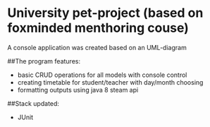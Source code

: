 # University pet-project (based on foxminded menthoring couse)

A console application was created based on an UML-diagram

##The program features:
- basic CRUD operations for all models with console control
- creating timetable for student/teacher with day/month choosing
- formatting outputs using java 8 steam api

##Stack updated:
- JUnit

